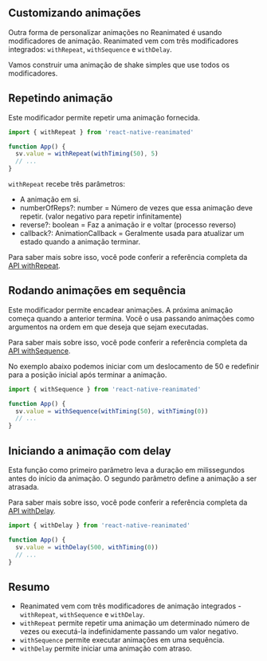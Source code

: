
## Customizando animações

Outra forma de personalizar animações no Reanimated é usando modificadores de animação. Reanimated vem com três modificadores integrados: `withRepeat`, `withSequence` e `withDelay`.

Vamos construir uma animação de shake simples que use todos os modificadores.

## Repetindo animação

Este modificador permite repetir uma animação fornecida.

```javascript
import { withRepeat } from 'react-native-reanimated'

function App() {
  sv.value = withRepeat(withTiming(50), 5)
  // ...
}
```

`withRepeat` recebe três parâmetros:
- A animação em si.
- numberOfReps?: number = Número de vezes que essa animação deve repetir. (valor negativo para repetir infinitamente)
- reverse?: boolean = Faz a animação ir e voltar (processo reverso)
- callback?: AnimationCallback = Geralmente usada para atualizar um estado quando a animação terminar.

Para saber mais sobre isso, você pode conferir a referência completa da [API withRepeat](https://docs.swmansion.com/react-native-reanimated/docs/animations/withRepeat).

## Rodando animações em sequência

Este modificador permite encadear animações. A próxima animação começa quando a anterior termina. Você o usa passando animações como argumentos na ordem em que deseja que sejam executadas.

Para saber mais sobre isso, você pode conferir a referência completa da [API withSequence](https://docs.swmansion.com/react-native-reanimated/docs/animations/withSequence).

No exemplo abaixo podemos iniciar com um deslocamento de 50 e redefinir para a posição inicial após terminar a animação.

```javascript
import { withSequence } from 'react-native-reanimated'

function App() {
  sv.value = withSequence(withTiming(50), withTiming(0))
  // ...
}
```

## Iniciando a animação com delay

Esta função como primeiro parâmetro leva a duração em milissegundos antes do início da animação. O segundo parâmetro define a animação a ser atrasada.

Para saber mais sobre isso, você pode conferir a referência completa da [API withDelay](https://docs.swmansion.com/react-native-reanimated/docs/animations/withDelay).

```javascript
import { withDelay } from 'react-native-reanimated'

function App() {
  sv.value = withDelay(500, withTiming(0))
  // ...
}
```


## Resumo

- Reanimated vem com três modificadores de animação integrados - `withRepeat`, `withSequence` e `withDelay`.
- `withRepeat` permite repetir uma animação um determinado número de vezes ou executá-la indefinidamente passando um valor negativo.
- `withSequence` permite executar animações em uma sequência.
- `withDelay` permite iniciar uma animação com atraso.

